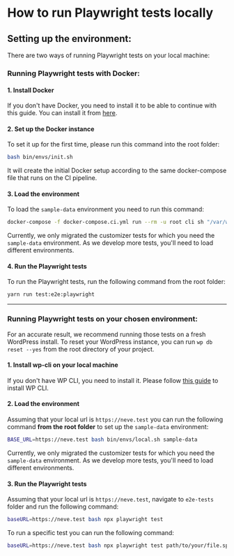 # How to run Playwright tests locally 

## Setting up the environment:

There are two ways of running Playwright tests on your local machine:

### Running Playwright tests with Docker:

#### 1. Install Docker

If you don't have Docker, you need to install it to be able to continue with this guide. You can install it from [here](https://www.docker.com/products/docker-desktop).

#### 2. Set up the Docker instance

To set it up for the first time, please run this command into the root folder:  
```bash
bash bin/envs/init.sh
```
It will create the initial Docker setup according to the same docker-compose file that runs on the CI pipeline.

#### 3. Load the environment
 
To load the `sample-data` environment you need to run this command:
```bash
docker-compose -f docker-compose.ci.yml run --rm -u root cli sh "/var/www/html/bin/envs/sample-data/start.sh"
```
Currently, we only migrated the customizer tests for which you need the `sample-data` environment. As we develop more tests, you'll need to load different environments.

#### 4. Run the Playwright tests

To run the Playwright tests, run the following command from the root folder:
```bash
yarn run test:e2e:playwright
```
___
### Running Playwright tests on your chosen environment:

For an accurate result, we recommend running those tests on a fresh WordPress install. To reset your WordPress instance, you can run `wp db reset --yes` from the root directory of your project.

#### 1. Install wp-cli on your local machine
If you don't have WP CLI, you need to install it. Please follow [this guide](https://make.wordpress.org/cli/handbook/guides/installing/) to install WP CLI.

#### 2. Load the environment
Assuming that your local url is `https://neve.test` you can run the following command **from the root folder** to set up the `sample-data` environment:
```bash
BASE_URL=https://neve.test bash bin/envs/local.sh sample-data
```
Currently, we only migrated the customizer tests for which you need the `sample-data` environment. As we develop more tests, you'll need to load different environments.

#### 3. Run the Playwright tests
Assuming that your local url is `https://neve.test`, navigate to `e2e-tests` folder and run the following command:
```bash
baseURL=https://neve.test bash npx playwright test
```

To run a specific test you can run the following command:
```bash
baseURL=https://neve.test bash npx playwright test path/to/your/file.spec.ts

```
